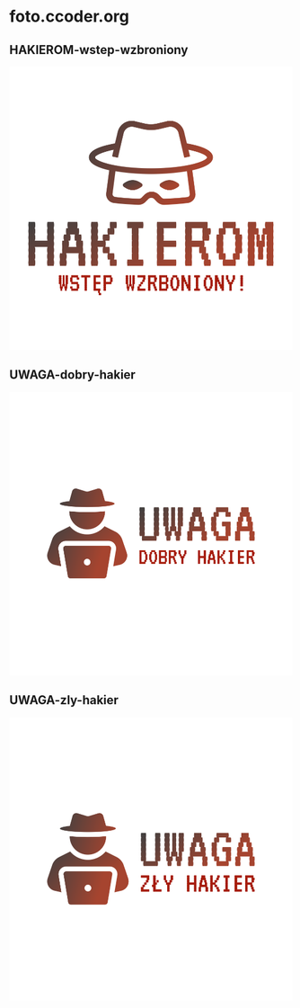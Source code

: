 # foto.ccoder.org


## HAKIEROM-wstep-wzbroniony

![HAKIEROM-wstep-wzbroniony](HAKIEROM-wstep-wzbroniony/default.png)


## UWAGA-dobry-hakier

![UWAGA-dobry-hakier](UWAGA-dobry-hakier/default.png)


## UWAGA-zly-hakier 

![UWAGA-zly-hakier](UWAGA-zly-hakier/default.png)
